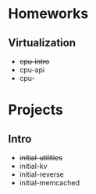 # Homeworks

## Virtualization

- ~~cpu-intro~~
- cpu-api
- cpu-

# Projects

## Intro

- ~~initial-utilities~~
- initial-kv
- initial-reverse
- initial-memcached